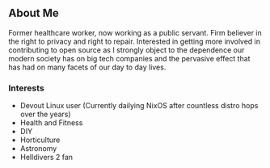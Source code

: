 ## About Me
Former healthcare worker, now working as a public servant.
Firm believer in the right to privacy and right to repair.
Interested in getting more involved in contributing to open source as I strongly object to the dependence our modern society has on big tech companies and the pervasive effect that has had on many facets of our day to day lives.

### Interests
- Devout Linux user (Currently dailying NixOS after countless distro hops over the years)
- Health and Fitness
- DIY
- Horticulture
- Astronomy
- Helldivers 2 fan
